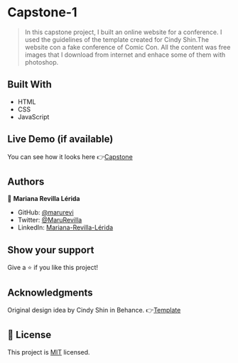 # Capstone-1

> In this capstone project, I built an online website for a conference. I used the guidelines of the template created for Cindy Shin.The website con a fake conference of Comic Con. All the content was free images that I download from internet and enhace some of them with photoshop.

## Built With

- HTML
- CSS
- JavaScript

## Live Demo (if available)

You can see how it looks here 👉[Capstone](https://marurevi.github.io/Capstone-1/)

## Authors

👤 **Mariana Revilla Lérida**

- GitHub: [@marurevi](https://github.com/marurevi)
- Twitter: [@MaruRevilla](https://twitter.com/MaruRevilla)
- LinkedIn: [Mariana-Revilla-Lérida](https://linkedin.com/in/mariana-revilla-lérida-a12aba143)

## Show your support

Give a ⭐️ if you like this project!

## Acknowledgments

Original design idea by Cindy Shin in Behance. 👉[Template](https://www.behance.net/gallery/29845175/CC-Global-Summit-2015)

## 📝 License

This project is [MIT](./MIT.md) licensed.
